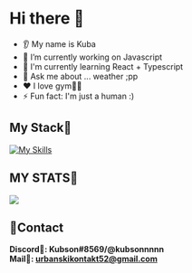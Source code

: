 # Hi there 👋
* 👂 My name is Kuba
* 🔭 I’m currently working on Javascript
* 🤖 I'm currently learning React + Typescript
* 💬 Ask me about ... weather ;pp
* ❤️ I love gym🏋️‍♂️
* ⚡ Fun fact: I'm just a human :)

## My Stack💼
[![My Skills](https://skills.thijs.gg/icons?i=html,css,scss,bootstrap,js&theme=dark,ts,react)](https://skills.thijs.gg)

## MY STATS🤖
<img src="https://github-readme-stats.vercel.app/api?username=kubson52&show_icons=true&theme=dark"/>

## 🎇Contact
**Discord🏹: Kubson#8569/@kubsonnnnn**
<br>
**Mail📩: urbanskikontakt52@gmail.com**
